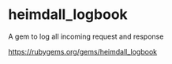 # heimdall_logbook
A gem to log all incoming request and response


https://rubygems.org/gems/heimdall_logbook
